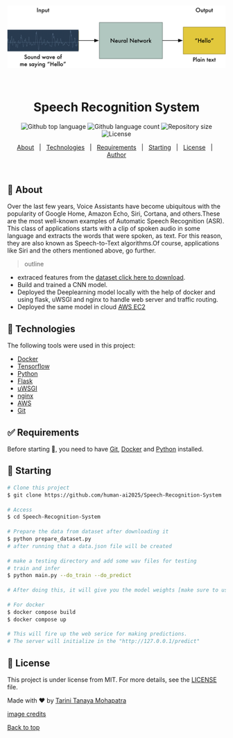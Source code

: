 <div align="center" id="top"> 
  <img src="img/img.png" alt="Speech Recognition System" />

  &#xa0;

  <!-- <a href="https://audioapp.netlify.app">Demo</a> -->
</div>

<h1 align="center">Speech Recognition System</h1>

<p align="center">
  <img alt="Github top language" src="https://img.shields.io/github/languages/top/human-ai2025/Speech-Recognition-System?color=56BEB8">

  <img alt="Github language count" src="https://img.shields.io/github/languages/count/human-ai2025/Speech-Recognition-System?color=56BEB8">

  <img alt="Repository size" src="https://img.shields.io/github/repo-size/human-ai2025/Speech-Recognition-System?color=56BEB8">

  <img alt="License" src="https://img.shields.io/github/license/human-ai2025/Speech-Recognition-System?color=56BEB8">

  <!-- <img alt="Github issues" src="https://img.shields.io/github/issues/human-ai2025/Speech-Recognition-System?color=56BEB8" /> -->

  <!-- <img alt="Github forks" src="https://img.shields.io/github/forks/human-ai2025/Speech-Recognition-System?color=56BEB8" /> -->

  <!-- <img alt="Github stars" src="https://img.shields.io/github/stars/human-ai2025/Speech-Recognition-System?color=56BEB8" /> -->
</p>

<!-- Status -->

<!-- <h4 align="center"> 
	🚧  Speech Recognition System 🚀 Under construction...  🚧
</h4> 

<hr> -->

<p align="center">
  <a href="#dart-about">About</a> &#xa0; | &#xa0; 
  <a href="#rocket-technologies">Technologies</a> &#xa0; | &#xa0;
  <a href="#white_check_mark-requirements">Requirements</a> &#xa0; | &#xa0;
  <a href="#checkered_flag-starting">Starting</a> &#xa0; | &#xa0;
  <a href="#memo-license">License</a> &#xa0; | &#xa0;
  <a href="https://github.com/human-ai2025" target="_blank">Author</a>
</p>

<br>

## :dart: About ##

Over the last few years, Voice Assistants have become ubiquitous with the popularity of Google Home, Amazon Echo, Siri, Cortana, and others.These are the most well-known examples of Automatic Speech Recognition (ASR). This class of applications starts with a clip of spoken audio in some language and extracts the words that were spoken, as text. For this reason, they are also known as Speech-to-Text algorithms.Of course, applications like Siri and the others mentioned above, go further. 

> outline
 - extraced features from the  [dataset click here to download](http://download.tensorflow.org/data/speech_commands_v0.01.tar.gz).
 - Build and trained a CNN model. 
 - Deployed the Deeplearning model locally with the help of docker and using flask, uWSGI and nginx to handle web server and traffic routing. 
 - Deployed the same model in cloud [AWS EC2](https://aws.amazon.com/)


## :rocket: Technologies ##

The following tools were used in this project:

- [Docker](https://www.docker.com/)
- [Tensorflow](https://www.tensorflow.org/)
- [Python](https://www.python.org/)
- [Flask](https://flask.palletsprojects.com/en/2.0.x/)
- [uWSGI](https://uwsgi-docs.readthedocs.io/en/latest/)
- [nginx](https://www.nginx.com/)
- [AWS](https://aws.amazon.com/)
- [Git](https://git-scm.com)

## :white_check_mark: Requirements ##

Before starting :checkered_flag:, you need to have [Git](https://git-scm.com), [Docker](https://www.docker.com/) and [Python](https://www.python.org/) installed. 

## :checkered_flag: Starting ##

```bash
# Clone this project
$ git clone https://github.com/human-ai2025/Speech-Recognition-System

# Access
$ cd Speech-Recognition-System

# Prepare the data from dataset after downloading it 
$ python prepare_dataset.py
# after running that a data.json file will be created 

# make a testing directory and add some wav files for testing
# train and infer 
$ python main.py --do_train --do_predict

# After doing this, it will give you the model weights [make sure to use the same versions of tensorflow in docker and while buiding the model]

# For docker 
$ docker compose build
$ docker compose up

# This will fire up the web serice for making predictions.
# The server will initialize in the "http://127.0.0.1/predict"
```

## :memo: License ##

This project is under license from MIT. For more details, see the [LICENSE](LICENSE) file.


Made with :heart: by <a href="https://github.com/human-ai2025" target="_blank">Tarini Tanaya Mohapatra</a>


[image credits](https://www.google.com/url?sa=i&url=https%3A%2F%2Fmedium.com%2F%40ageitgey%2Fmachine-learning-is-fun-part-6-how-to-do-speech-recognition-with-deep-learning-28293c162f7a&psig=AOvVaw09RpyS10gCZyKO9JAoXWTF&ust=1636040269198000&source=images&cd=vfe&ved=0CAwQjhxqFwoTCOChjILD_PMCFQAAAAAdAAAAABAD)
&#xa0;

<a href="#top">Back to top</a>
